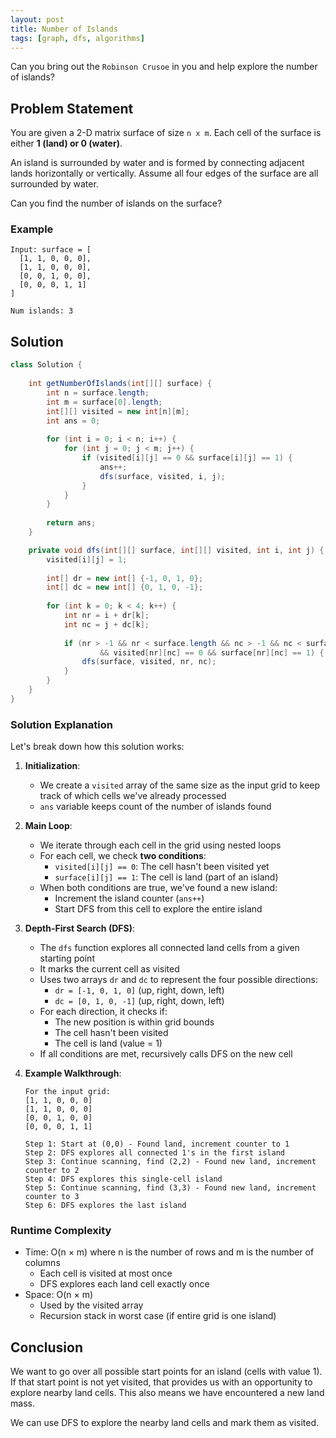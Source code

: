 ```yaml
---
layout: post
title: Number of Islands
tags: [graph, dfs, algorithms]
---
```


Can you bring out the `Robinson Crusoe` in you and help explore the number of islands?

## Problem Statement

You are given a 2-D matrix surface of size `n x m`. Each cell of the surface is either **1 (land) or 0 (water)**.

An island is surrounded by water and is formed by connecting adjacent lands horizontally or vertically. Assume all four edges of the surface are all surrounded by water.

Can you find the number of islands on the surface?

### Example

```
Input: surface = [
  [1, 1, 0, 0, 0],
  [1, 1, 0, 0, 0],
  [0, 0, 1, 0, 0],
  [0, 0, 0, 1, 1]
]

Num islands: 3
```

## Solution

```java
class Solution {
	
    int getNumberOfIslands(int[][] surface) {
        int n = surface.length;
        int m = surface[0].length;
        int[][] visited = new int[n][m];
        int ans = 0;
        
        for (int i = 0; i < n; i++) {
            for (int j = 0; j < m; j++) {
                if (visited[i][j] == 0 && surface[i][j] == 1) {
                    ans++;
                    dfs(surface, visited, i, j);
                }
            }
        }
        
        return ans;
    }

    private void dfs(int[][] surface, int[][] visited, int i, int j) {
        visited[i][j] = 1;
        
        int[] dr = new int[] {-1, 0, 1, 0};
        int[] dc = new int[] {0, 1, 0, -1};
        
        for (int k = 0; k < 4; k++) {
            int nr = i + dr[k];
            int nc = j + dc[k];
            
            if (nr > -1 && nr < surface.length && nc > -1 && nc < surface[0].length
                    && visited[nr][nc] == 0 && surface[nr][nc] == 1) {
                dfs(surface, visited, nr, nc);
            }
        }
    }
}
```

### Solution Explanation

Let's break down how this solution works:

1. **Initialization**:
   - We create a `visited` array of the same size as the input grid to keep track of which cells we've already processed
   - `ans` variable keeps count of the number of islands found

2. **Main Loop**:
   - We iterate through each cell in the grid using nested loops
   - For each cell, we check **two conditions**:
     - `visited[i][j] == 0`: The cell hasn't been visited yet
     - `surface[i][j] == 1`: The cell is land (part of an island)
   - When both conditions are true, we've found a new island:
     - Increment the island counter (`ans++`)
     - Start DFS from this cell to explore the entire island

3. **Depth-First Search (DFS)**:
   - The `dfs` function explores all connected land cells from a given starting point
   - It marks the current cell as visited
   - Uses two arrays `dr` and `dc` to represent the four possible directions:
     - `dr = [-1, 0, 1, 0]` (up, right, down, left)
     - `dc = [0, 1, 0, -1]` (up, right, down, left)
   - For each direction, it checks if:
     - The new position is within grid bounds
     - The cell hasn't been visited
     - The cell is land (value = 1)
   - If all conditions are met, recursively calls DFS on the new cell

4. **Example Walkthrough**:
   ```
   For the input grid:
   [1, 1, 0, 0, 0]
   [1, 1, 0, 0, 0]
   [0, 0, 1, 0, 0]
   [0, 0, 0, 1, 1]

   Step 1: Start at (0,0) - Found land, increment counter to 1
   Step 2: DFS explores all connected 1's in the first island
   Step 3: Continue scanning, find (2,2) - Found new land, increment counter to 2
   Step 4: DFS explores this single-cell island
   Step 5: Continue scanning, find (3,3) - Found new land, increment counter to 3
   Step 6: DFS explores the last island
   ```

### Runtime Complexity
- Time: O(n × m) where n is the number of rows and m is the number of columns
  - Each cell is visited at most once
  - DFS explores each land cell exactly once
- Space: O(n × m)
  - Used by the visited array
  - Recursion stack in worst case (if entire grid is one island)

## Conclusion
We want to go over all possible start points for an island (cells with value 1).
If that start point is not yet visited, that provides us with an opportunity to explore nearby land cells. This also means we have encountered a new land mass.

We can use DFS to explore the nearby land cells and mark them as visited.
